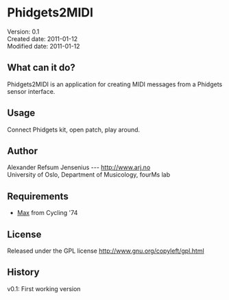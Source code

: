 # Phidgets2MIDI

Version: 	   0.1  
Created date:  2011-01-12  
Modified date: 2011-01-12


## What can it do?

Phidgets2MIDI is an application for creating MIDI messages from a Phidgets sensor interface.


## Usage 

Connect Phidgets kit, open patch, play around. 


## Author 

Alexander Refsum Jensenius  --- http://www.arj.no  
University of Oslo, Department of Musicology, fourMs lab

## Requirements

- [Max](cycling74.com/products/maxmspjitter/) from Cycling '74


## License 

Released under the GPL license
http://www.gnu.org/copyleft/gpl.html



## History 

v0.1: First working version